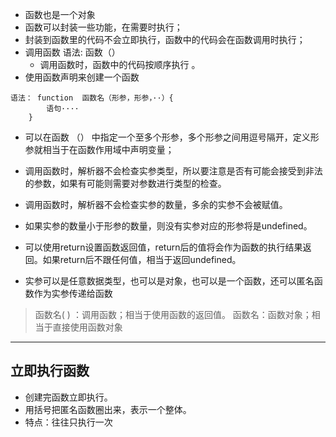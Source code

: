 - 函数也是一个对象
- 函数可以封装一些功能，在需要时执行；
- 封装到函数里的代码不会立即执行，函数中的代码会在函数调用时执行；
- 调用函数 语法: 函数（）
    - 调用函数时，函数中的代码按顺序执行	。
- 使用函数声明来创建一个函数
```
语法： function  函数名（形参，形参，··）{
        语句····
    }
```
- 可以在函数 （） 中指定一个至多个形参，多个形参之间用逗号隔开，定义形参就相当于在函数作用域中声明变量；
- 调用函数时，解析器不会检查实参类型，所以要注意是否有可能会接受到非法的参数，如果有可能则需要对参数进行类型的检查。
- 调用函数时，解析器不会检查实参的数量，多余的实参不会被赋值。
- 如果实参的数量小于形参的数量，则没有实参对应的形参将是undefined。

- 可以使用return设置函数返回值，return后的值将会作为函数的执行结果返回。如果return后不跟任何值，相当于返回undefined。

- 实参可以是任意数据类型，也可以是对象，也可以是一个函数，还可以匿名函数作为实参传递给函数

>函数名( ) ：调用函数；相当于使用函数的返回值。
>函数名：函数对象；相当于直接使用函数对象
---
## 立即执行函数
- 创建完函数立即执行。
- 用括号把匿名函数圈出来，表示一个整体。
- 特点：往往只执行一次